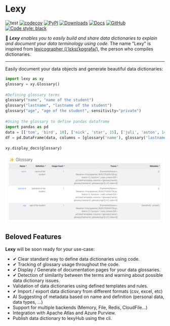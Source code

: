 # Lexy
![test](https://github.com/aminekaabachi/lexy/workflows/test/badge.svg?branch=main) 
[![codecov](https://codecov.io/gh/aminekaabachi/lexy/branch/main/graph/badge.svg)](https://codecov.io/gh/aminekaabachi/lexy) 
[![PyPI](https://img.shields.io/pypi/v/lexy?style=flat-square)](https://pypi.org/project/lexy/)
[![Downloads](https://img.shields.io/pypi/dm/lexy?style=flat-square)](https://pypi.org/project/lexy/)
[![Docs](https://readthedocs.org/projects/lexy/badge/?version=latest&style=flat-square)](https://lexy.readthedocs.io/en/latest/)
[![GitHub](https://img.shields.io/github/license/aminekaabachi/lexy?style=flat-square)](https://github.com/aminekaabachi/lexy/blob/main/LICENSE)
[![Code style: black](https://img.shields.io/badge/code%20style-black-000000.svg)](https://github.com/psf/black)

📙 ***Lexy** enables you to easily build and share data dictionaries to explain and document your data terminology using code.* The name "Lexy" is inspired from [lexicographer (/ˌlɛksɪˈkɒɡrəfə/)](https://www.lexico.com/definition/lexicographer), the person who compiles dictionaries.


-----------------

Easily document your data objects and generate beautiful data dictionaries:
```python
import lexy as xy
glossary = xy.Glossary()

#Defining glossary terms
glossary("name", "name of the student")
glossary("lastname", "lastname of the student")
glossary("age", "age of the student", sensitivity="private")

#Using the glossary to define pandas dataframe
import pandas as pd
data = [['tom', 'bird', 10], ['nick', 'star', 15], ['juli', 'aston', 14]] 
df = pd.DataFrame(data, columns = [glossary('name'), glossary('lastname'), glossary('age')]) 

xy.display_docs(glossary)
```

![Displayed docs](demo.png?raw=true "lexy Documentation")


## Beloved Features

**Lexy** will be soon ready for your use-case:

- ✔ Clear standard way to define data dictionaries using code.
- ✔ Tracking of glossary usage throughout the code.
- ✔ Display / Generate of documentation pages for your data glossaries.
- ✔ Detection of similarity between the terms and warning about possible data dictionary issues.
- Validation of data dictionaries using defined templates and rules.
- ✔ Import / export data dictionary from different formats (csv, excel, etc)
- AI Suggesting of metadata based on name and definition (personal data, data types, ...)
- Support for multiple backends (Memory, File, Redis, CloudFile...)
- Integration with Apache Atlas and Azure Purview.
- Publish data dictionary to lexyHub using the cli.
